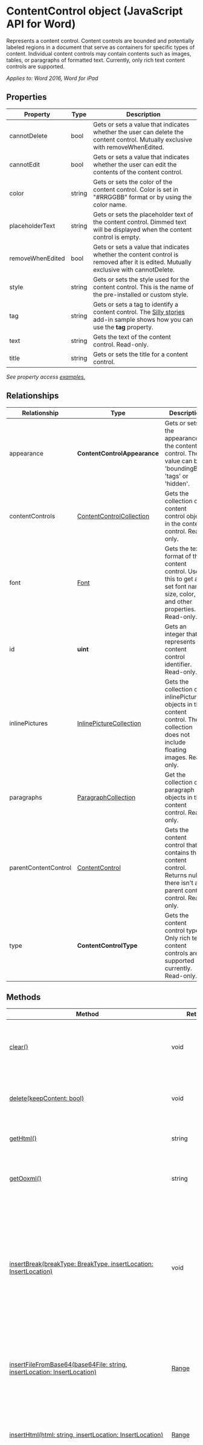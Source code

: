 
# ContentControl object (JavaScript API for Word)

Represents a content control. Content controls are bounded and potentially labeled regions in a document that serve as containers for specific types of content. Individual content controls may contain contents such as images, tables, or paragraphs of formatted text. Currently, only rich text content controls are supported.

_Applies to: Word 2016, Word for iPad_

## Properties

| Property | Type | Description |
| --- | --- | --- |
| cannotDelete | bool | Gets or sets a value that indicates whether the user can delete the content control. Mutually exclusive with removeWhenEdited. |
| cannotEdit | bool | Gets or sets a value that indicates whether the user can edit the contents of the content control. |
| color | string | Gets or sets the color of the content control. Color is set in "#RRGGBB" format or by using the color name. |
| placeholderText | string | Gets or sets the placeholder text of the content control. Dimmed text will be displayed when the content control is empty. |
| removeWhenEdited | bool | Gets or sets a value that indicates whether the content control is removed after it is edited. Mutually exclusive with cannotDelete. |
| style | string | Gets or sets the style used for the content control. This is the name of the pre-installed or custom style. |
| tag | string | Gets or sets a tag to identify a content control. The [Silly stories](https://aka.ms/sillystorywordaddin) add-in sample shows how you can use the **tag** property. |
| text | string | Gets the text of the content control. Read-only. |
| title | string | Gets or sets the title for a content control. |

_See property access [examples.](#property-access-examples)_

## Relationships

| Relationship | Type | Description |
| --- | --- | --- |
| appearance | **ContentControlAppearance** | Gets or sets the appearance of the content control. The value can be 'boundingBox', 'tags' or 'hidden'. |
| contentControls | [ContentControlCollection](contentcontrolcollection.md) | Gets the collection of content control objects in the content control. Read-only. |
| font | [Font](font.md) | Gets the text format of the content control. Use this to get and set font name, size, color, and other properties. Read-only. |
| id | **uint** | Gets an integer that represents the content control identifier. Read-only. |
| inlinePictures | [InlinePictureCollection](inlinepicturecollection.md) | Gets the collection of inlinePicture objects in the content control. The collection does not include floating images. Read-only. |
| paragraphs | [ParagraphCollection](paragraphcollection.md) | Get the collection of paragraph objects in the content control. Read-only. |
| parentContentControl | [ContentControl](contentcontrol.md) | Gets the content control that contains the content control. Returns null if there isn't a parent content control. Read-only. |
| type | **ContentControlType** | Gets the content control type. Only rich text content controls are supported currently. Read-only. |

## Methods

| Method | Return Type | Description |
| --- | --- | --- |
| [clear()](#clear) | void | Clears the contents of the content control. The user can perform the undo operation on the cleared content. |
| [delete(keepContent: bool)](#deletekeepcontent-bool) | void | Deletes the content control and its content. If keepContent is set to true, the content is not deleted. |
| [getHtml()](#gethtml) | string | Gets the HTML representation of the content control object. |
| [getOoxml()](#getooxml) | string | Gets the Office Open XML (OOXML) representation of the content control object. |
| [insertBreak(breakType: BreakType, insertLocation: InsertLocation)](#insertbreakbreaktype-breaktype-insertlo) | void | Inserts a break at the specified location. A break can only be inserted into objects that are contained within the main document body, except if it is a line break which can be inserted into any body object. The insertLocation value can be 'Before', 'After', 'Start' or 'End'. |
| [insertFileFromBase64(base64File: string, insertLocation: InsertLocation)](#insertfilefrombase64base64file-string-i) | [Range](range.md) | Inserts a document into the current content control at the specified location. The insertLocation value can be 'Replace', 'Start' or 'End'. |
| [insertHtml(html: string, insertLocation: InsertLocation)](#inserthtmlhtml-string-insertlocation-in) | [Range](range.md) | Inserts HTML into the content control at the specified location. The insertLocation value can be 'Replace', 'Start' or 'End'. |
| [insertInlinePictureFromBase64(base64EncodedImage: string, insertLocation: InsertLocation)](#insertInlinePictureFromBase64base64Enco) | [InlinePicture](inlinepicture.md) | Inserts an inline picture into the content control at the specified location. The insertLocation value can be 'Replace', 'Start' or 'End'. |
| [insertOoxml(ooxml: string, insertLocation: InsertLocation)](#insertooxmlooxml-string-insertlocation-) | [Range](range.md) | Inserts OOXML or wordProcessingML into the content control at the specified location. The insertLocation value can be 'Replace', 'Start' or 'End'. |
| [insertParagraph(paragraphText: string, insertLocation: InsertLocation)](#insertparagraphparagraphtext-string-ins) | [Paragraph](paragraph.md) | Inserts a paragraph at the specified location. The insertLocation value can be 'Before', 'After', 'Start' or 'End'. |
| [insertText(text: string, insertLocation: InsertLocation)](#inserttexttext-string-insertlocation-in) | [Range](range.md) | Inserts text into the content control at the specified location. The insertLocation value can be 'Replace', 'Start' or 'End'. |
| [load(param: object)](#loadparam-object) | void | Fills the proxy object created in JavaScript layer with property and object values specified in the parameter. |
| [search(searchText: string, searchOptions: ParamTypeStrings.SearchOptions)](#searchsearchtext-string-searchoptions-p) | [SearchResultCollection](searchresultcollection.md) | Performs a search with the specified searchOptions on the scope of the content control object. The search results are a collection of range objects. |
| [select(selectionMode: SelectionMode)](#selectselectionmode-selectionmode) | void | Selects the content control. This causes Word to scroll to the selection. The selection mode can be 'Select', 'Start' or 'End'. |

## Method details

### clear()

Clears the contents of the content control. The user can perform the undo operation on the cleared content.

#### Syntax

<pre>contentControlObject.clear();</pre>

#### Parameters

None

#### Returns

void

#### Examples

<pre>// Run a batch operation against the Word object model.
Word.run(function (context) {
// Create a proxy object for the content controls collection.
var contentControls = context.document.contentControls;

// Queue a command to load the content controls collection.
contentControls.load('text');

// Synchronize the document state by executing the queued commands, 
    // and return a promise to indicate task completion.
return context.sync().then(function () {
if (contentControls.items.length === 0) {
console.log("There isn't a content control in this document.");

} else {
// Queue a command to clear the contents of the first content control.
contentControls.items[0].clear();

// Synchronize the document state by executing the queued commands, 
            // and return a promise to indicate task completion.
return context.sync().then(function () {
console.log('Content control cleared of contents.');

});

        }
});

})
.catch(function (error) {
console.log('Error: ' + JSON.stringify(error));

if (error instanceof OfficeExtension.Error) {
console.log('Debug info: ' + JSON.stringify(error.debugInfo));

}
});</pre>

### delete(keepContent: bool)

Deletes the content control and its content. If keepContent is set to true, the content is not deleted.

#### Syntax

<pre>contentControlObject.delete(keepContent);</pre>

#### Parameters

| Parameter | Type | Description |
| --- | --- | --- |
| keepContent | bool | Required. Indicates whether the content should be deleted with the content control. If keepContent is set to true, the content is not deleted. |

#### Returns

void

#### Examples

<pre>// Run a batch operation against the Word object model.
Word.run(function (context) {
// Create a proxy object for the content controls collection.
var contentControls = context.document.contentControls;

// Queue a command to load the content controls collection.
 contentControls.load('text');

// Synchronize the document state by executing the queued commands, 
    // and return a promise to indicate task completion.
return context.sync().then(function () {
if (contentControls.items.length === 0) {
console.log("There isn't a content control in this document.");

} else {
// Queue a command to delete the first content control. The
// contents will remain in the document.
contentControls.items[0].delete(true);

// Synchronize the document state by executing the queued commands, 
            // and return a promise to indicate task completion.
return context.sync().then(function () {
console.log('Content control cleared of contents.');

});

        }
});

})
.catch(function (error) {
console.log('Error: ' + JSON.stringify(error));

if (error instanceof OfficeExtension.Error) {
console.log('Debug info: ' + JSON.stringify(error.debugInfo));

}
});</pre>

### getHtml()

Gets the HTML representation of the content control object.

#### Syntax

<pre>contentControlObject.getHtml();</pre>

#### Parameters

None

#### Returns

string

#### Examples

<pre>// Run a batch operation against the Word object model.
Word.run(function (context) {
// Create a proxy object for the content controls collection that contains a specific tag.
var contentControlsWithTag = context.document.contentControls.getByTag('Customer-Address');

// Queue a command to load the tag property for all of content controls. 
    context.load(contentControlsWithTag, 'tag');

// Synchronize the document state by executing the queued commands, 
    // and return a promise to indicate task completion.
return context.sync().then(function () {
if (contentControlsWithTag.items.length === 0) {
console.log('No content control found.');

}
else {
// Queue a command to get the HTML contents of the first content control.
var html = contentControlsWithTag.items[0].getHtml();

// Synchronize the document state by executing the queued commands, 
            // and return a promise to indicate task completion.
return context.sync()
.then(function () {
console.log('Content control HTML: ' + html.value);

});

}
});

})
.catch(function (error) {
console.log('Error: ' + JSON.stringify(error));

if (error instanceof OfficeExtension.Error) {
console.log('Debug info: ' + JSON.stringify(error.debugInfo));

}
});</pre>

### getOoxml()

Gets the Office Open XML (OOXML) representation of the content control object.

#### Syntax

<pre>contentControlObject.getOoxml();</pre>

#### Parameters

None

#### Returns

string

#### Examples

<pre>// Run a batch operation against the Word object model.
Word.run(function (context) {
// Create a proxy object for the content controls collection.
var contentControls = context.document.contentControls;

// Queue a command to load the id property for all of the content controls. 
    context.load(contentControls, 'id');

// Synchronize the document state by executing the queued commands, 
    // and return a promise to indicate task completion.
return context.sync().then(function () {
if (contentControls.items.length === 0) {
console.log('No content control found.');

}
else {
// Queue a command to get the OOXML contents of the first content control.
var ooxml = contentControls.items[0].getOoxml();

// Synchronize the document state by executing the queued commands, 
            // and return a promise to indicate task completion.
return context.sync()
.then(function () {
console.log('Content control OOXML: ' + ooxml.value);

});

}
});

})
.catch(function (error) {
console.log('Error: ' + JSON.stringify(error));

if (error instanceof OfficeExtension.Error) {
console.log('Debug info: ' + JSON.stringify(error.debugInfo));

}
});</pre>

### insertBreak(breakType: BreakType, insertLocation: InsertLocation)

Inserts a break at the specified location. A break can only be inserted into objects that are contained within the main document body, except if it is a line break which can be inserted into any body object. The insertLocation value can be 'Before', 'After', 'Start' or 'End'.

#### Syntax

<pre>contentControlObject.insertBreak(breakType, insertLocation);</pre>

#### Parameters

| Parameter | Type | Description |
| --- | --- | --- |
| breakType | BreakType | Required. Type of break (breakType.md) |
| insertLocation | InsertLocation | Required. The value can be 'Before', 'After', 'Start' or 'End'. |

#### Returns

void

#### Additional details

With the exception of line breaks, you can not insert a break into objects contained within headers, footers, footnotes, endnotes, comments, and textboxes.

#### Examples

<pre>// Run a batch operation against the Word object model.
Word.run(function (context) {
// Create a proxy object for the content controls collection.
var contentControls = context.document.contentControls;

// Queue a commmand to load the id property for all of content controls. 
    context.load(contentControls, 'id');

// Synchronize the document state by executing the queued commands, 
    // and return a promise to indicate task completion. We now will have 
    // access to the content control collection.
return context.sync().then(function () {
if (contentControls.items.length === 0) {
console.log('No content control found.');

}
else {
// Queue a command to insert a page break after the first content control. 
            contentControls.items[0].insertBreak('page', "After");

// Synchronize the document state by executing the queued commands, 
            // and return a promise to indicate task completion. 
            return context.sync()
.then(function () {
console.log('Inserted a page break after the first content control.');

            });

}
});

})
.catch(function (error) {
console.log('Error: ' + JSON.stringify(error));

if (error instanceof OfficeExtension.Error) {
console.log('Debug info: ' + JSON.stringify(error.debugInfo));

}
});</pre>

### insertFileFromBase64(base64File: string, insertLocation: InsertLocation)

Inserts a document into the current content control at the specified location. The insertLocation value can be 'Replace', 'Start' or 'End'.

#### Syntax

<pre>contentControlObject.insertFileFromBase64(base64File, insertLocation);</pre>

#### Parameters

| Parameter | Type | Description |
| --- | --- | --- |
| base64File | string | Required. Base64 encoded contents of the file to be inserted. |
| insertLocation | InsertLocation | Required. The value can be 'Replace', 'Start' or 'End'. |

#### Returns

[Range](range.md)

### insertHtml(html: string, insertLocation: InsertLocation)

Inserts HTML into the content control at the specified location. The insertLocation value can be 'Replace', 'Start' or 'End'.

#### Syntax

<pre>contentControlObject.insertHtml(html, insertLocation);</pre>

#### Parameters

| Parameter | Type | Description |
| --- | --- | --- |
| html | string | Required. The HTML to be inserted in to the content control. |
| insertLocation | InsertLocation | Required. The value can be 'Replace', 'Start' or 'End'. |

#### Returns

[Range](range.md)

#### Examples

<pre>// Run a batch operation against the Word object model.
Word.run(function (context) {
// Create a proxy object for the content controls collection.
var contentControls = context.document.contentControls;

// Queue a command to load the id property for all of the content controls. 
    context.load(contentControls, 'id');

// Synchronize the document state by executing the queued commands, 
    // and return a promise to indicate task completion.
return context.sync().then(function () {
if (contentControls.items.length === 0) {
console.log('No content control found.');

}
else {
// Queue a command to put HTML into the contents of the first content control.
contentControls.items[0].insertHtml('**HTML content inserted into the content control.**', 'Start');

// Synchronize the document state by executing the queued commands, 
            // and return a promise to indicate task completion.
return context.sync()
.then(function () {
console.log('Inserted HTML in the first content control.');

});

}
});

})
.catch(function (error) {
console.log('Error: ' + JSON.stringify(error));

  if (error instanceof OfficeExtension.Error) {
console.log('Debug info: ' + JSON.stringify(error.debugInfo));

}
});</pre>

### insertInlinePictureFromBase64(base64EncodedImage: string, insertLocation: InsertLocation)

Inserts an inline picture into the content control at the specified location. The insertLocation value can be 'Replace', 'Start' or 'End'.

#### Syntax

contentControlObject.insertInlinePictureFromBase64(image, insertLocation);

#### Parameters

| Parameter | Type | Description |
| --- | --- | --- |
| base64EncodedImage | string | Required. The base64 encoded image to be inserted in the content control. |
| insertLocation | InsertLocation | Required. The value can be 'Replace', 'Start' or 'End'. |

#### Returns

[InlinePicture](inlinepicture.md)

### insertOoxml(ooxml: string, insertLocation: InsertLocation)

Inserts OOXML or wordProcessingML into the content control at the specified location. The insertLocation value can be 'Replace', 'Start' or 'End'.

#### Syntax

<pre>contentControlObject.insertOoxml(ooxml, insertLocation);</pre>

#### Parameters

| Parameter | Type | Description |
| --- | --- | --- |
| ooxml | string | Required. The OOXML or wordProcessingML to be inserted in to the content control. |
| insertLocation | InsertLocation | Required. The value can be 'Replace', 'Start' or 'End'. |

#### Returns

[Range](range.md)

#### Examples

<pre>// Run a batch operation against the Word object model.
Word.run(function (context) {
// Create a proxy object for the content controls collection.
var contentControls = context.document.contentControls;

// Queue a command to load the id property for all of the content controls. 
    context.load(contentControls, 'id');

// Synchronize the document state by executing the queued commands, 
    // and return a promise to indicate task completion.
 return context.sync().then(function () {
if (contentControls.items.length === 0) {
console.log('No content control found.');

}
else {
// Queue a command to put OOXML into the contents of the first content control.
contentControls.items[0].insertOoxml("This text has formatting directly applied to achieve its font size, color, line spacing, and paragraph spacing.", "End");

// Synchronize the document state by executing the queued commands, 
            // and return a promise to indicate task completion.
return context.sync()
.then(function () {
console.log('Inserted OOXML in the first content control.');

});

}
});

})
.catch(function (error) {
console.log('Error: ' + JSON.stringify(error));

if (error instanceof OfficeExtension.Error) {
     console.log('Debug info: ' + JSON.stringify(error.debugInfo));

}
});</pre>

#### Additional information

Read [Create better add-ins for Word with Office Open XML](https://msdn.microsoft.com/en-us/library/office/dn423225.aspx) for guidance on working with OOXML.

### insertParagraph(paragraphText: string, insertLocation: InsertLocation)

Inserts a paragraph at the specified location. The insertLocation value can be 'Before', 'After', 'Start' or 'End'.

#### Syntax

<pre>contentControlObject.insertParagraph(paragraphText, insertLocation);</pre>

#### Parameters

| Parameter | Type | Description |
| --- | --- | --- |
| paragraphText | string | Required. The paragrph text to be inserted. |
| insertLocation | InsertLocation | Required. The value can be 'Before', 'After', 'Start' or 'End'. |

#### Returns

[Paragraph](paragraph.md)

#### Examples

<pre>// Run a batch operation against the Word object model.
Word.run(function (context) {
// Create a proxy object for the content controls collection.
var contentControls = context.document.contentControls;

// Queue a command to load the id property for all of the content controls. 
    context.load(contentControls, 'id');

// Synchronize the document state by executing the queued commands, 
    // and return a promise to indicate task completion.
return context.sync().then(function () {
if (contentControls.items.length === 0) {
console.log('No content control found.');

}
else {
// Queue a command to insert a paragraph after the first content control. 
            contentControls.items[0].insertParagraph('Text of the inserted paragraph.', 'After');

// Synchronize the document state by executing the queued commands, 
            // and return a promise to indicate task completion.
return context.sync()
    .then(function () {
console.log('Inserted a paragraph after the first content control.');

});

}
});

})
.catch(function (error) {
console.log('Error: ' + JSON.stringify(error));

if (error instanceof OfficeExtension.Error) {
console.log('Debug info: ' + JSON.stringify(error.debugInfo));

}
});</pre>

### insertText(text: string, insertLocation: InsertLocation)

Inserts text into the content control at the specified location. The insertLocation value can be 'Replace', 'Start' or 'End'.

#### Syntax

<pre>contentControlObject.insertText(text, insertLocation);</pre>

#### Parameters

| Parameter | Type | Description |
| --- | --- | --- |
| text | string | Required. The text to be inserted in to the content control. |
| insertLocation | InsertLocation | Required. The value can be 'Replace', 'Start' or 'End'. |

#### Returns

[Range](range.md)

#### Examples

<pre>// Run a batch operation against the Word object model.
Word.run(function (context) {
// Create a proxy object for the content controls collection.
var contentControls = context.document.contentControls;

// Queue a command to load the id property for all of the content controls. 
    context.load(contentControls, 'id');

// Synchronize the document state by executing the queued commands, 
    // and return a promise to indicate task completion.
return context.sync().then(function () {
if (contentControls.items.length === 0) {
console.log('No content control found.');

}
else {
// Queue a command to replace text in the first content control. 
            contentControls.items[0].insertText('Replaced text in the first content control.', 'Replace');

// Synchronize the document state by executing the queued commands, 
            // and return a promise to indicate task completion.
return context.sync()
.then(function () {
console.log('Replaced text in the first content control.');

});

}
});

})
.catch(function (error) {
console.log('Error: ' + JSON.stringify(error));

if (error instanceof OfficeExtension.Error) {
console.log('Debug info: ' + JSON.stringify(error.debugInfo));

}
});</pre>

The [Silly stories](https://aka.ms/sillystorywordaddin) add-in sample shows how to use the **insertText** method.

### load(param: object)

Fills the proxy object created in JavaScript layer with property and object values specified in the parameter.

#### Syntax

<pre>object.load(param);</pre>

#### Parameters

| Parameter | Type | Description |
| --- | --- | --- |
| param | object | Optional. Accepts parameter and relationship names as delimited string or an array. Or, provide [loadOption](loadoption.md) object. |

#### Returns

void

#### Examples

<pre>// Run a batch operation against the Word object model.
Word.run(function (context) {
// Create a proxy range object for the current selection.
var range = context.document.getSelection();

// Queue a commmand to create the content control.
var myContentControl = range.insertContentControl();

myContentControl.tag = 'Customer-Address';

myContentControl.title = ' has t';

myContentControl.style = 'Heading 2';

myContentControl.insertText('One Microsoft Way, Redmond, WA 98052', 'replace');

myContentControl.cannotEdit = true;

myContentControl.appearance = 'tags';

// Queue a command to load the id property for the content control you created.
context.load(myContentControl, 'id');

// Synchronize the document state by executing the queued commands, 
    // and return a promise to indicate task completion.
 return context.sync().then(function () {
console.log('Created content control with id: ' + myContentControl.id);

});

})
.catch(function (error) {
console.log('Error: ' + JSON.stringify(error));

if (error instanceof OfficeExtension.Error) {
console.log('Debug info: ' + JSON.stringify(error.debugInfo));

}
});</pre>

### search(searchText: string, searchOptions: ParamTypeStrings.SearchOptions)

Performs a search with the specified searchOptions on the scope of the content control object. The search results are a collection of range objects.

#### Syntax

<pre>contentControlObject.search(searchText, searchOptions);</pre>

#### Parameters

| Parameter | Type | Description |
| --- | --- | --- |
| searchText | string | Required. The search text. |
| [searchOptions](searchoptions.md) | ParamTypeStrings.SearchOptions | Optional. Options for the search. |

#### Returns

[SearchResultCollection](searchresultcollection.md)

### select(selectionMode: SelectionMode)

Selects the content control. This causes Word to scroll to the selection. The selection mode can be 'Select', 'Start' or 'End'.

#### Syntax

<pre>contentControlObject.select(selectionMode);</pre>

#### Parameters

| Parameter | Type | Description |
| --- | --- | --- |
| selectionMode | SelectionMode | Optional. The selection mode can be 'Select', 'Start' or 'End'. 'Select' is the default. |

#### Returns

void

#### Examples

<pre>// Run a batch operation against the Word object model.
Word.run(function (context) {
// Create a proxy object for the content controls collection.
var contentControls = context.document.contentControls;

// Queue a command to load the id property for all of the content controls. 
    context.load(contentControls, 'id');

// Synchronize the document state by executing the queued commands, 
    // and return a promise to indicate task completion.
return context.sync().then(function () {
if (contentControls.items.length === 0) {
console.log('No content control found.');

}
else {
// Queue a command to select the first content control.
contentControls.items[0].select();

// Synchronize the document state by executing the queued commands, 
            // and return a promise to indicate task completion.
return context.sync()
.then(function () {
       console.log('Selected the first content control.');

});

}
});

})
.catch(function (error) {
console.log('Error: ' + JSON.stringify(error));

if (error instanceof OfficeExtension.Error) {
console.log('Debug info: ' + JSON.stringify(error.debugInfo));

}
});</pre>

## Property access examples

### Load all of the content control properties

<pre>// Run a batch operation against the Word object model.
Word.run(function (context) {
// Create a proxy object for the content controls collection.
var contentControls = context.document.contentControls;

// Queue a command to load the id property for all of the content controls. 
    context.load(contentControls, 'id');

// Synchronize the document state by executing the queued commands, 
    // and return a promise to indicate task completion.
return context.sync().then(function () {
if (contentControls.items.length === 0) {
console.log('No content control found.');

}
else {
// Queue a command to load the properties on the first content control. 
            contentControls.items[0].load( 

'appearance,' +
'cannotDelete,' +
'cannotEdit,' +
'color,' +
'id,' +
                                   'placeHolderText,' +
'removeWhenEdited,' +
'title,' +
'text,' +
                   'type,' +
'style,' +
'tag,' +
'font/size,' +
'font/name,' +
                                            'font/color');

// Synchronize the document state by executing the queued commands, 
            // and return a promise to indicate task completion.
return context.sync()
            .then(function () {
console.log('Property values of the first content control:' + 
                        '  

----- appearance: ' + contentControls.items[0].appearance + 
                        '  

----- cannotDelete: ' + contentControls.items[0].cannotDelete +
'  

----- cannotEdit: ' + contentControls.items[0].cannotEdit +
'  

----- color: ' + contentControls.items[0].color +
'  

----- id: ' + contentControls.items[0].id +
'  

----- placeHolderText: ' + contentControls.items[0].placeholderText +
'  

----- removeWhenEdited: ' + contentControls.items[0].removeWhenEdited +
'  

----- title: ' + contentControls.items[0].title +
'  

----- text: ' + contentControls.items[0].text +
'  

----- type: ' + contentControls.items[0].type +
'  

----- style: ' + contentControls.items[0].style +
'  

----- tag: ' + contentControls.items[0].tag +
'  

----- font size: ' + contentControls.items[0].font.size +
'  

----- font name: ' + contentControls.items[0].font.name +
'  

----- font color: ' + contentControls.items[0].font.color);

});

}
});

})
.catch(function (error) {
console.log('Error: ' + JSON.stringify(error));

if (error instanceof OfficeExtension.Error) {
console.log('Debug info: ' + JSON.stringify(error.debugInfo));

}
});</pre>

## Support details

Use the [requirement set](https://msdn.microsoft.com/EN-US/library/office/mt590206.aspx) in run time checks to make sure your application is supported by the host version of Word. For more information about Office host application and server requirements, see [Requirements for running Office Add-ins](https://msdn.microsoft.com/EN-US/library/office/dn833104.aspx).
